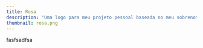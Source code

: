 ```yaml
---
title: Rosa
description: "Uma logo para meu projeto pessoal baseada no meu sobrenome usando traços minimalistas."
thumbnail: rosa.png
---
```


fasfsadfsa
